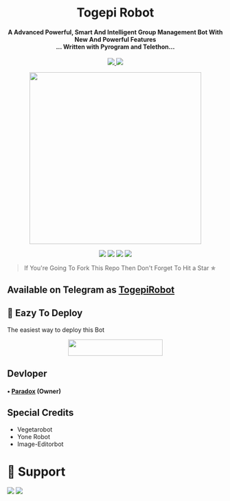 <h1 align="center"><b>Togepi Robot</b></h1>

<h4 align="center">A Advanced Powerful, Smart And Intelligent Group Management Bot With New And Powerful Features <br> ... Written with Pyrogram and Telethon...</h4>
<p align='center'>
  <a href="https://www.python.org/" alt="made-with-python"> <img src="https://img.shields.io/badge/Made%20with-Python-1f425f.svg?style=flat-square&logo=python&color=blue" /> </a>
  <a href="https://github.com/MadxParadox/TogepiXms/graphs/commit-activity" alt="Maintenance"> <img src="https://img.shields.io/badge/Maintained%3F-yes-green.svg?style=flat-square" /> </a>
</p>

<p align="center"><a href="https://t.me/TogepiRobot"><img src="https://telegra.ph/file/c98995470b8589efb2c80.jpg" width="400"></a></p>

<p align="center">
    <a href="https://github.com/MadxParadox/TogepiXms"> <img src="https://img.shields.io/github/repo-size/MadxParadox/TogepiRobot?color=Green&logo=github&logoColor=green&style=for-the-badge" /></a>
    <a href="https://github.com/MadxParadox/TogepiXms/commits/prince"> <img src="https://img.shields.io/github/last-commit/MadxParadox/TogepiRobot?color=brown&logo=github&logoColor=green&style=for-the-badge" /></a>
    <a href="https://github.com/MadxParadox/TogepiXms/issues"> <img src="https://img.shields.io/github/issues/MadxParadox/TogepiRobot?color=blueviolet&logo=github&logoColor=green&style=for-the-badge" /></a>
    <a href="https://pypi.org/project/Telethon/"> <img src="https://img.shields.io/pypi/v/telethon?color=yellow&label=telethon&logo=python&logoColor=green&style=for-the-badge" /></a>
</p>

> If You're Going To Fork This Repo Then Don't Forget To Hit a Star ✯
## Available on Telegram as [TogepiRobot](https://t.me/TogepiRobot)

## 📡 Eazy To Deploy 
The easiest way to deploy this Bot

<p align="center"><a href="https://heroku.com/deploy?template=https://github.com/MadxParadox/TogepiXms"> <img src="https://img.shields.io/badge/Deploy%20To%20Heroku-dark pink?style=for-the-badge&logo=heroku" width="220" height="38.45"/></a></p>


## Devloper

#### • [Paradox](https://github.com/MadxParadox) (Owner) 


## Special Credits

- Vegetarobot
- Yone Robot
- Image-Editorbot


# 🌈 Support
<a href="https://t.me/RhythmXChill"><img src="https://img.shields.io/badge/Support -Telegram%20Group-blue.svg?logo=telegram"></a>
<a href="https://t.me/Btw_Its_Paradox"><img src="https://img.shields.io/badge/Helpx -Telegram%20Group-blue.svg?logo=telegram"></a>
